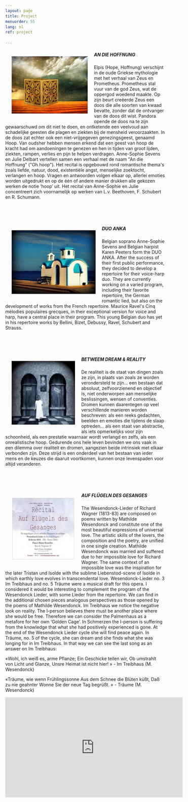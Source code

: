 ```yaml
---
layout: page
title: Project
menuorder: 55
lang: nl
ref: project

---
```

<img style="float: left; padding: 20px" src="/assets/pandora.jpg"> 

##### AN DIE HOFFNUNG

Elpis (Hope, Hoffnung) verschijnt in de oude Griekse mythologie met het verhaal van Zeus en Prometheus. Prometheus stal vuur van de god Zeus, wat de oppergod woedend maakte. Op zijn beurt creëerde Zeus een doos die alle soorten van kwaad bevatte, zonder dat de ontvanger van de doos dit wist. Pandora opende de doos na te zijn gewaarschuwd om dit niet te doen, en ontketende een veelvoud aan schadelijke geesten die plagen en ziekten bij de mensheid veroorzaakten. In de doos zat echter ook een niet-vrijgegeven genezingsgeest, genaamd Hoop. Van oudsher hebben mensen erkend dat een geest van hoop de kracht had om aandoeningen te genezen en hen in tijden van groot lijden, ziekten, rampen, verlies en pijn te helpen verdragen. 
Anne-Sophie Sevens en Julie Delbart vertellen samen een verhaal met de naam "An die Hoffnung" ("Oh hoop"). Het recital is opgebouwd rond romantische thema's zoals liefde, natuur, dood, existentiële angst, menselijke zoektocht, verlangen en hoop. Vragen en antwoorden volgen elkaar op, allerlei emoties worden uitgedrukt en op de één of andere manier drukken alle gekozen werken de notie ‘hoop’ uit. Het recital van Anne-Sophie en Julie concentreert zich voornamelijk op werken van L.v. Beethoven, F. Schubert en R. Schumann.

&nbsp;

&nbsp;

<img style="float: left; padding: 20px" src="/assets/eglise.jpg"> 

##### DUO ANKA 

Belgian soprano Anne-Sophie Sevens and Belgian harpist Karen Peeters form the DUO ANKA. After the success of their first public performance, they decided to develop a repertoire for their voice-harp duo. They are currently working on a varied program, including their favorite repertoire, the German romantic lied, but also on the development of works from the French repertoire.
Maurice Ravel's Cinq mélodies populaires grecques, in their exceptional version for voice and harp, have a central place in their program. This young Belgian duo has yet in his repertoire works by Bellini, Bizet, Debussy, Ravel, Schubert and Strauss. 

&nbsp;

&nbsp;

<img style="float: left; padding: 20px" src="/assets/dream.jpg"> 

##### BETWEEM DREAM & REALITY 

De realiteit is de staat van dingen zoals ze zijn, in plaats van zoals ze worden verondersteld te zijn... een bestaan dat absoluut, zelfvoorzienend en objectief is, niet onderworpen aan menselijke beslissingen, wensen of conventies.
Dromen kunnen daarentegen op veel verschillende manieren worden beschreven: als een reeks gedachten, beelden en emoties die tijdens de slaap optreden... als een staat van abstractie, als iets opmerkelijks voor zijn schoonheid, als een prestatie waarnaar wordt verlangd en zelfs, als een onrealistische hoop.
Gedurende ons hele leven bevinden we ons vaak in een dilemma over realiteit en dromen, aangezien beide intrinsiek met elkaar verbonden zijn. Deze strijd is een onderdeel van het bestaan van ieder mens en de keuzes die daaruit voortkomen, kunnen onze levenspaden voor altijd veranderen.

&nbsp;

&nbsp;

<img style="float: left; padding: 20px" src="/assets/afficheke.jpg"> 

##### AUF FLÜGELN DES GESANGES

The Wesendonck-Lieder of Richard Wagner (1813-83) are composed on poems written by Mathilde Wesendonck and constitute one of the most beautiful expressions of universal love. The artistic skills of the lovers, the composition and the poetry, are unified in one single creation. Mathilde Wesendonck was married and suffered due to her impossible love for Richard Wagner. The same context of an impossible love was the inspiration for the later Tristan und Isolde with the sublime Liebenstod-scene of Isolde in which earthly love evolves in transcendental love. Wesendonck-Lieder no. 3 Im Treibhaus and no. 5 Träume were a musical draft for this opera. I considered it would be interesting to complement the program of the Wesendonck Lieder, with some Lieder from the repertoire. We can find in the additional chosen pieces analogous perspectives as those opened by the poems of Mathilde Wesendonck. Im Treibhaus we notice the negative look on reality. The I-person believes there must be another place where she would be free. Therefore we can consider the Palmenhaus as a metafore for her own ‘Golden Cage’. In Schmerzen the I-person is suffering from the knowledge that what she had positively experienced is gone. At the end of the Wesendonck Lieder cycle she will find peace again. In Träume, no. 5 of the cycle, she can dream and she finds what she was longing for in Im Treibhaus. In that way we can see the last song as an answer on Im Treibhaus:

«Wohl, ich weiß es, arme Pflanze; Ein Geschicke teilen wir, Ob umstrahlt von Licht und Glanze, Unsre Heimat ist nicht hier! » - Im Treibhaus (M. Wesendonck)

«Träume, wie wenn Frühlingssonne Aus dem Schnee die Blüten küßt, Daß zu nie geahnter Wonne Sie der neue Tag begrüßt. » - Träume (M. Wesendonck)

<iframe width="560" height="315" src="https://www.youtube.com/embed/0LKgizd9ac4?rel=0" frameborder="0" allowfullscreen></iframe>



